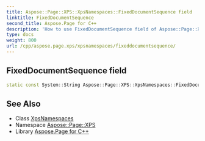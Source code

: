 ```yaml
---
title: Aspose::Page::XPS::XpsNamespaces::FixedDocumentSequence field
linktitle: FixedDocumentSequence
second_title: Aspose.Page for C++
description: 'How to use FixedDocumentSequence field of Aspose::Page::XPS::XpsNamespaces class in C++.'
type: docs
weight: 800
url: /cpp/aspose.page.xps/xpsnamespaces/fixeddocumentsequence/
---
```

## FixedDocumentSequence field




```cpp
static const System::String Aspose::Page::XPS::XpsNamespaces::FixedDocumentSequence
```

## See Also

* Class [XpsNamespaces](../)
* Namespace [Aspose::Page::XPS](../../)
* Library [Aspose.Page for C++](../../../)
